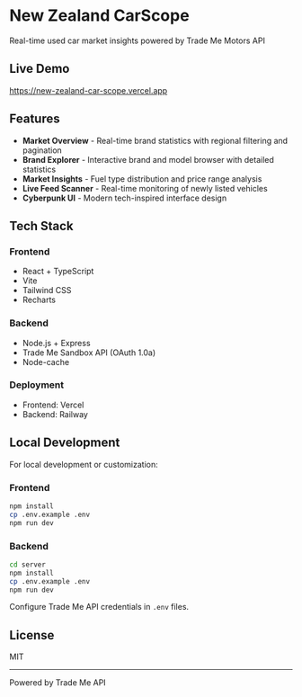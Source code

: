 # New Zealand CarScope

Real-time used car market insights powered by Trade Me Motors API

## Live Demo

https://new-zealand-car-scope.vercel.app

## Features

- **Market Overview** - Real-time brand statistics with regional filtering and pagination
- **Brand Explorer** - Interactive brand and model browser with detailed statistics
- **Market Insights** - Fuel type distribution and price range analysis
- **Live Feed Scanner** - Real-time monitoring of newly listed vehicles
- **Cyberpunk UI** - Modern tech-inspired interface design

## Tech Stack

### Frontend
- React + TypeScript
- Vite
- Tailwind CSS
- Recharts

### Backend
- Node.js + Express
- Trade Me Sandbox API (OAuth 1.0a)
- Node-cache

### Deployment
- Frontend: Vercel
- Backend: Railway

## Local Development

For local development or customization:

### Frontend
```bash
npm install
cp .env.example .env
npm run dev
```

### Backend
```bash
cd server
npm install
cp .env.example .env
npm run dev
```

Configure Trade Me API credentials in `.env` files.

## License

MIT

---

Powered by Trade Me API
